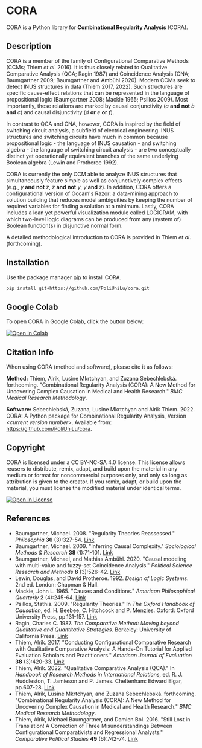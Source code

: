 # CORA

CORA is a Python library for **Combinational Regularity Analysis** (CORA). 

## Description

CORA is a member of the family of Configurational Comparative Methods (CCMs; Thiem *et al*. 2016). It is thus closely related to Qualitative Comparative Analysis (QCA; Ragin 1987) and Coincidence Analysis (CNA; Baumgartner 2009; Baumgartner and Ambühl 2020). Modern CCMs seek to detect INUS structures in data (Thiem 2017, 2022). Such structures are specific cause-effect relations that can be represented in the language of propositional logic (Baumgartner 2008; Mackie 1965; Psillos 2009). Most importantly, these relations are marked by causal conjunctivity (*a* **and** **not** *b* **and** *c*) and causal disjunctivity (*d* **or** *e* **or** *f*).

In contrast to QCA and CNA, however, CORA is inspired by the field of switching circuit analysis, a subfield of electrical engineering. INUS structures and switching circuits have much in common because propositional logic - the language of INUS causation - and switching algebra - the language of switching circuit analysis - are two conceptually distinct yet operationally equivalent branches of the same underlying Boolean algebra (Lewin and Protheroe 1992). 

CORA is currently the only CCM able to analyze INUS structures that simultaneously feature simple as well as conjunctively complex effects (e.g., *y* **and** **not** *z*, *z* **and** **not** *y*, *y* **and** *z*). In addition, CORA offers a configurational version of Occam's Razor: a data-mining approach to solution building that reduces model ambiguities by keeping the number of required variables for finding a solution at a minimum. Lastly, CORA includes a lean yet powerful visualization module called LOGIGRAM, with which two-level logic diagrams can be produced from any (system of) Boolean function(s) in disjunctive normal form.

A detailed methodological introduction to CORA is provided in Thiem *et al*. (forthcoming).

## Installation

Use the package manager [pip](https://pip.pypa.io/en/stable/) to install CORA.

```bash
pip install git+https://github.com/PoliUniLu/cora.git
```
## Google Colab

To open CORA in Google Colab, click the button below:

[![Open In Colab](https://colab.research.google.com/assets/colab-badge.svg)](https://colab.research.google.com/gist/ZuzanaSebb/490501c7573490ebfbb841e850b573f9/-cora_1-0-3.ipynb)

## Citation Info

When using CORA (method and software), please cite it as follows:

**Method:**
Thiem, Alrik, Lusine Mkrtchyan, and Zuzana Sebechlebská. forthcoming. "Combinational Regularity Analysis (CORA): A New Method for Uncovering Complex Causation in Medical and Health Research." *BMC Medical Research Methodology*.

**Software:**
Sebechlebská, Zuzana, Lusine Mkrtchyan and Alrik Thiem. 2022. CORA: A Python package for Combinational Regularity Analysis, Version <*current version number*>. Available from: https://github.com/PoliUniLu/cora.


## Copyright

CORA is licensed under a CC BY-NC-SA 4.0 license. This license allows reusers to distribute, remix, adapt, and build upon the material in any medium or format for noncommercial purposes only, and only so long as attribution is given to the creator. If you remix, adapt, or build upon the material, you must license the modified material under identical terms. 

[![Open In License](https://mirrors.creativecommons.org/presskit/buttons/88x31/svg/by-nc-sa.svg)](https://creativecommons.org/licenses/by-nc-sa/4.0/legalcode)


## References

* Baumgartner, Michael. 2008. "Regularity Theories Reassessed." *Philosophia* **36** (3):327-54. [Link](http://dx.doi.org/10.1007/s11406-007-9114-4)
* Baumgartner, Michael. 2009. "Inferring Causal Complexity." *Sociological Methods & Research* **38** (1):71-101. [Link](https://doi.org/10.1177/0049124109339)
* Baumgartner, Michael, and Mathias Ambühl. 2020. "Causal modeling with multi-value and fuzzy-set Coincidence Analysis." *Political Science Research and Methods* **8** (3):526-42. [Link](https://doi.org/10.1017/psrm.2018.45)
* Lewin, Douglas, and David Protheroe. 1992. *Design of Logic Systems*. 2nd ed. London: Chapman & Hall.
* Mackie, John L. 1965. "Causes and Conditions." *American Philosophical Quarterly* **2** (4):245-64. [Link](https://www.jstor.org/stable/20009173)
* Psillos, Stathis. 2009. "Regularity Theories." In *The Oxford Handbook of Causation*, ed. H. Beebee, C. Hitchcock and P. Menzies. Oxford: Oxford University Press, pp.131-157. [Link](https://doi.org/10.1093/oxfordhb/9780199279739.003.0008)
* Ragin, Charles C. 1987. *The Comparative Method: Moving beyond Qualitative and Quantitative Strategies*. Berkeley: University of California Press. [Link](https://www.jstor.org/stable/10.1525/j.ctt1pnx57)
* Thiem, Alrik. 2017. "Conducting Configurational Comparative Research with Qualitative Comparative Analysis: A Hands-On Tutorial for Applied Evaluation Scholars and Practitioners." *American Journal of Evaluation* **38** (3):420-33. [Link](https://doi.org/10.1177/109821401667)
* Thiem, Alrik. 2022. "Qualitative Comparative Analysis (QCA)." In *Handbook of Research Methods in International Relations*, ed. R. J. Huddleston, T. Jamieson and P. James. Cheltenham: Edward Elgar, pp.607-28. [Link](https://doi.org/10.4337/9781839101014.00044)
* Thiem, Alrik, Lusine Mkrtchyan, and Zuzana Sebechlebská. forthcoming. "Combinational Regularity Analysis (CORA): A New Method for Uncovering Complex Causation in Medical and Health Research." *BMC Medical Research Methodology*.
* Thiem, Alrik, Michael Baumgartner, and Damien Bol. 2016. "Still Lost in Translation! A Correction of Three Misunderstandings Between Configurational Comparativists and Regressional Analysts." *Comparative Political Studies* **49** (6):742-74. [Link](https://doi.org/10.1177/00104140145658)
